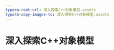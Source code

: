 ```yaml
---
typora-root-url: 深入探索C++对象模型.assets
typora-copy-images-to: 深入探索C++对象模型.assets
---
```


# 深入探索C++对象模型

